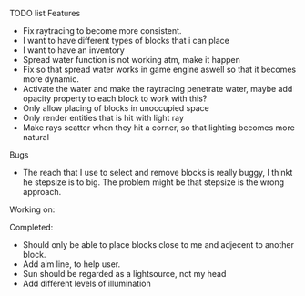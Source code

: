 TODO list
Features
- Fix raytracing to become more consistent.
- I want to have different types of blocks that i can place
- I want to have an inventory
- Spread water function is not working atm, make it happen
- Fix so that spread water works in game engine aswell so that it becomes more dynamic.
- Activate the water and make the raytracing penetrate water, maybe add opacity property to each block to work with this?
- Only allow placing of blocks in unoccupied space
- Only render entities that is hit with light ray
- Make rays scatter when they hit a corner, so that lighting becomes more natural

Bugs
- The reach that I use to select and remove blocks is really buggy, I thinkt he stepsize is to big. The problem might be that stepsize is the wrong approach.

Working on:

Completed:
- Should only be able to place blocks close to me and adjecent to another block.
- Add aim line, to help user.
- Sun should be regarded as a lightsource, not my head
- Add different levels of illumination